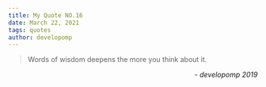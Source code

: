 ```yaml
---
title: My Quote NO.16
date: March 22, 2021
tags: quotes
author: developomp
---
```


> Words of wisdom deepens the more you think about it.

<div style="text-align: right"> <i>- developomp 2019</i> </div>
